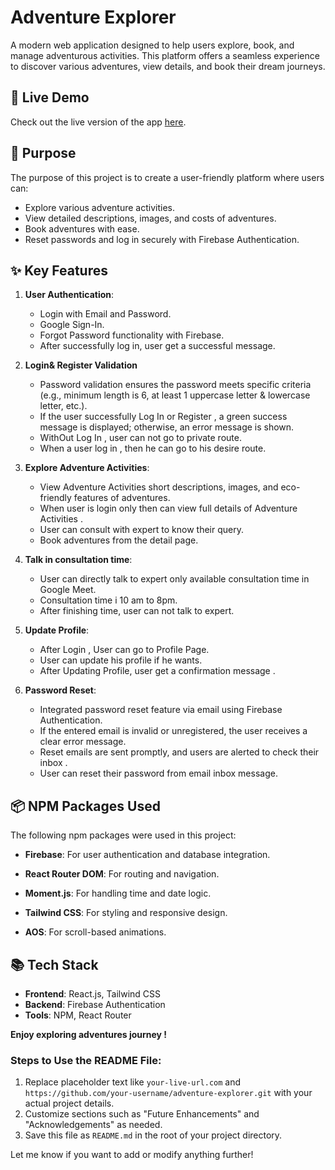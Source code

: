 
# Adventure Explorer

A modern web application designed to help users explore, book, and manage adventurous activities. This platform offers a seamless experience to discover various adventures, view details, and book their dream journeys.


## 🚀 Live Demo
Check out the live version of the app [here](http://localhost:5173/).


## 🎯 Purpose
The purpose of this project is to create a user-friendly platform where users can:
- Explore various adventure activities.
- View detailed descriptions, images, and costs of adventures.
- Book adventures with ease.
- Reset passwords and log in securely with Firebase Authentication.

## ✨ Key Features
1. **User Authentication**:
   - Login with Email and Password.
   - Google Sign-In.
   - Forgot Password functionality with Firebase.
   - After successfully log in, user get a successful message.

2. **Login& Register Validation**
   - Password validation ensures the password meets specific criteria (e.g., minimum length is 6, at least 1 uppercase letter & lowercase letter, etc.).
   - If the user successfully Log In or Register , a green success message is displayed; otherwise, an error message is shown.
   - WithOut Log In , user can not go to private route.
   - When a user log in , then he can go to his desire route.
   
3. **Explore Adventure Activities**:
   - View Adventure Activities short  descriptions, images, and eco-friendly features of adventures.
   - When user is login only then can view  full details of Adventure Activities .
   - User can consult with expert to know their query.
   - Book adventures  from the detail page.

4. **Talk in consultation time**:
   - User can directly talk to expert only available consultation time in Google Meet.
   - Consultation time i 10 am to 8pm.
   - After finishing time, user can not talk to expert.

5. **Update Profile**:
   - After Login , User can go to Profile Page.
   - User can update his profile if he wants.
   - After Updating Profile, user get a confirmation message .  

6. **Password Reset**:
   - Integrated password reset feature via email using Firebase Authentication.
   - If the entered email is invalid or unregistered, the user receives a clear error message.
   - Reset emails are sent promptly, and users are alerted to check their inbox .
   - User can reset their password from email inbox message.

## 📦 NPM Packages Used
The following npm packages were used in this project:
- **Firebase**: For user authentication and database integration.
 
- **React Router DOM**: For routing and navigation.
  
- **Moment.js**: For handling time and date logic.
  
- **Tailwind CSS**: For styling and responsive design.

- **AOS**: For scroll-based animations.  

## 📚 Tech Stack
- **Frontend**: React.js, Tailwind CSS
- **Backend**: Firebase Authentication
- **Tools**: NPM, React Router


**Enjoy exploring adventures journey !**


### Steps to Use the README File:
1. Replace placeholder text like `your-live-url.com` and `https://github.com/your-username/adventure-explorer.git` with your actual project details.
2. Customize sections such as "Future Enhancements" and "Acknowledgements" as needed.
3. Save this file as `README.md` in the root of your project directory. 

Let me know if you want to add or modify anything further!